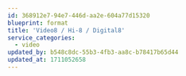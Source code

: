```yaml
---
id: 368912e7-94e7-446d-aa2e-604a77d15320
blueprint: format
title: 'Video8 / Hi-8 / Digital8'
service_categories:
  - video
updated_by: b548c8dc-55b3-4fb3-aa8c-b78417b65d44
updated_at: 1711052658
---
```

